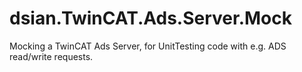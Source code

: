 # dsian.TwinCAT.Ads.Server.Mock
Mocking a TwinCAT Ads Server, for UnitTesting code with e.g. ADS read/write requests.
